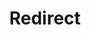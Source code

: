 ﻿---
layout: src/layouts/Redirect.astro
title: Redirect
redirect: /docs/projects/deployment-process/performance
pubDate:  2023-01-01
navSearch: false
navSitemap: false
navMenu: false
---
